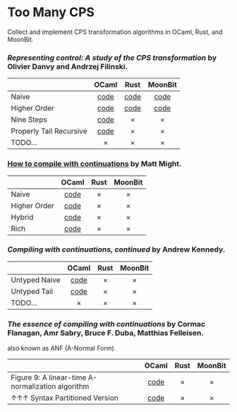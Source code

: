 # Too Many CPS

Collect and implement CPS transformation algorithms in OCaml, Rust, and MoonBit.

### *Representing control: A study of the CPS transformation* by Olivier Danvy and Andrzej Filinski.

|                        | OCaml | Rust | MoonBit |
|------------------------|:-----:|:----:|:-------:|
| Naive                  |   [code](ocaml/lib/fischer_plotkin_cps.ml)   |   [code](rust/naive.rs)  |    [code](moonbit/naive/cps.mbt)    |
| Higher Order           |   [code](ocaml/lib/nielson_one_pass_cps.ml)   |   [code](rust/higher_order.rs)  |    [code](moonbit/higher_order/cps.mbt)    |
| Nine Steps             |   [code](ocaml/lib/danvy_nine_steps.ml)   |   ×  |    ×    |
| Properly Tail Recursive|   [code](ocaml/lib/danvy_tail_cps.ml)   |   ×  |    ×    |
| TODO...                |   ×   |   ×  |    ×    |

### [How to compile with continuations](https://matt.might.net/articles/cps-conversion/) by Matt Might.

|                        | OCaml | Rust | MoonBit |
|------------------------|:-----:|:----:|:-------:|
| Naive                  |   [code](ocaml/lib/matt_naive_cps.ml)   |   ×  |    ×    |
| Higher Order           |   [code](ocaml/lib/matt_higher_order_cps.ml)   |   ×  |    ×    |
| Hybrid                 |   [code](ocaml/lib/matt_hybrid_cps.ml)   |   ×  |    ×    |
| Rich                   |   [code](ocaml/lib/matt_rich_cps.ml)   |   ×  |    ×    |

### *Compiling with continuations, continued* by Andrew Kennedy.

|                        | OCaml | Rust | MoonBit |
|------------------------|:-----:|:----:|:-------:|
| Untyped Naive          |   [code](ocaml/lib/andrew_kennedy_untyped_naive_cps.ml)   |   ×  |    ×    |
| Untyped Tail           |   [code](ocaml/lib/andrew_kennedy_untyped_tail_cps.ml)   |   ×  |    ×    |
| TODO...                |   ×   |   ×  |    ×    |

### *The essence of compiling with continuations* by Cormac Flanagan, Amr Sabry, Bruce F. Duba, Matthias Felleisen.

also known as ANF (A-Normal Form)

|           | OCaml | Rust | MoonBit |
|-----------|:-----:|:----:|:-------:|
| Figure 9: A linear-time A-normalization algorithm|   [code](ocaml/lib/flanagan_anf.ml)   |   ×  |    ×    |
| ↑↑↑ Syntax Partitioned Version |   [code](ocaml/lib/syntax_partitioned_anf.ml)   |   ×  |    ×    |

